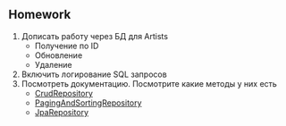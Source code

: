 ## Homework

1. Дописать работу через БД для Artists
    - Получение по ID
    - Обновление
    - Удаление
2. Включить логирование SQL запросов
3. Посмотреть документацию. Посмотрите какие методы у них есть
    - [CrudRepository](https://docs.spring.io/spring-data/data-commons/docs/current/api/org/springframework/data/repository/CrudRepository.html)
    - [PagingAndSortingRepository](https://docs.spring.io/spring-data/commons/docs/current/api/org/springframework/data/repository/PagingAndSortingRepository.html)
    - [JpaRepository](https://docs.spring.io/spring-data/data-jpa/docs/current/api/org/springframework/data/jpa/repository/JpaRepository.html)


